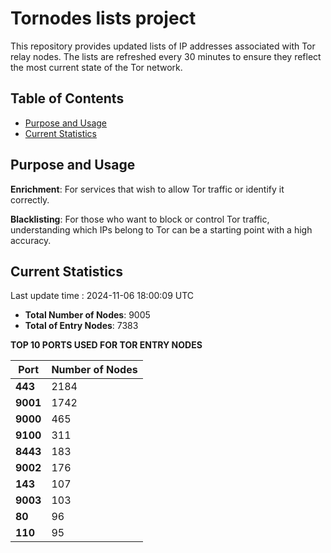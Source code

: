 # Tornodes lists project

This repository provides updated lists of IP addresses associated with Tor relay nodes. The lists are refreshed every 30 minutes to ensure they reflect the most current state of the Tor network.

## Table of Contents

- [Purpose and Usage](#purpose-and-usage)
- [Current Statistics](#current-statistics)


## Purpose and Usage

**Enrichment**: For services that wish to allow Tor traffic or identify it correctly.

**Blacklisting**: For those who want to block or control Tor traffic, understanding which IPs belong to Tor can be a starting point with a high accuracy.

## Current Statistics

Last update time : 2024-11-06 18:00:09 UTC

- **Total Number of Nodes**: 9005
- **Total of Entry Nodes**: 7383

**TOP 10 PORTS USED FOR TOR ENTRY NODES**

| **Port** | **Number of Nodes** |
|------|-----------------|
| **443**   | 2184  |
| **9001**   | 1742  |
| **9000**   | 465  |
| **9100**   | 311  |
| **8443**   | 183  |
| **9002**   | 176  |
| **143**   | 107  |
| **9003**   | 103  |
| **80**   | 96  |
| **110**   | 95  |

